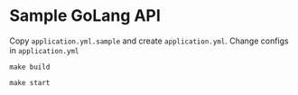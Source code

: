 Sample GoLang API
==================

Copy  `application.yml.sample` and create `application.yml`.
Change configs in `application.yml`


`make build`

`make start`

